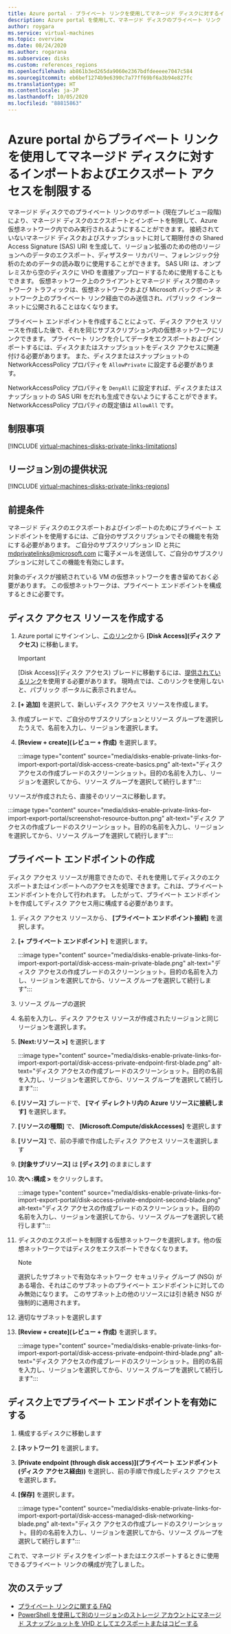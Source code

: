 ```yaml
---
title: Azure portal - プライベート リンクを使用してマネージド ディスクに対するインポートおよびエクスポート アクセスを制限する
description: Azure portal を使用して、マネージド ディスクのプライベート リンク (現在プレビュー段階) を有効にします。 これにより、仮想ネットワーク内でディスクを安全にエクスポートおよびインポートできます。
author: roygara
ms.service: virtual-machines
ms.topic: overview
ms.date: 08/24/2020
ms.author: rogarana
ms.subservice: disks
ms.custom: references_regions
ms.openlocfilehash: ab861b3ed265da9060e2367bdfdeeeee7047c584
ms.sourcegitcommit: eb6bef1274b9e6390c7a77ff69bf6a3b94e827fc
ms.translationtype: HT
ms.contentlocale: ja-JP
ms.lasthandoff: 10/05/2020
ms.locfileid: "88815863"
---
```

# <a name="use-the-azure-portal-to-restrict-importexport-access-for-managed-disks-with-private-links"></a>Azure portal からプライベート リンクを使用してマネージド ディスクに対するインポートおよびエクスポート アクセスを制限する

マネージド ディスクでのプライベート リンクのサポート (現在プレビュー段階) により、マネージド ディスクのエクスポートとインポートを制限して、Azure 仮想ネットワーク内でのみ実行されるようにすることができます。 接続されていないマネージド ディスクおよびスナップショットに対して期限付きの Shared Access Signature (SAS) URI を生成して、リージョン拡張のための他のリージョンへのデータのエクスポート、ディザスター リカバリー、フォレンジック分析のためのデータの読み取りに使用することができます。 SAS URI は、オンプレミスから空のディスクに VHD を直接アップロードするために使用することもできます。 仮想ネットワーク上のクライアントとマネージド ディスク間のネットワーク トラフィックは、仮想ネットワークおよび Microsoft バックボーン ネットワーク上のプライベート リンク経由でのみ送信され、パブリック インターネットに公開されることはなくなります。

プライベート エンドポイントを作成することによって、ディスク アクセス リソースを作成した後で、それを同じサブスクリプション内の仮想ネットワークにリンクできます。 プライベート リンクを介してデータをエクスポートおよびインポートするには、ディスクまたはスナップショットをディスク アクセスに関連付ける必要があります。 また、ディスクまたはスナップショットの NetworkAccessPolicy プロパティを `AllowPrivate` に設定する必要があります。 

NetworkAccessPolicy プロパティを `DenyAll` に設定すれば、ディスクまたはスナップショットの SAS URI をだれも生成できないようにすることができます。 NetworkAccessPolicy プロパティの既定値は `AllowAll` です。

## <a name="limitations"></a>制限事項

[!INCLUDE [virtual-machines-disks-private-links-limitations](../../includes/virtual-machines-disks-private-links-limitations.md)]

## <a name="regional-availability"></a>リージョン別の提供状況

[!INCLUDE [virtual-machines-disks-private-links-regions](../../includes/virtual-machines-disks-private-links-regions.md)]

## <a name="prerequisites"></a>前提条件

マネージド ディスクのエクスポートおよびインポートのためにプライベート エンドポイントを使用するには、ご自分のサブスクリプションでその機能を有効にする必要があります。 ご自分のサブスクリプション ID と共に mdprivatelinks@microsoft.com に電子メールを送信して、ご自分のサブスクリプションに対してこの機能を有効にします。

対象のディスクが接続されている VM の仮想ネットワークを書き留めておく必要があります。 この仮想ネットワークは、プライベート エンドポイントを構成するときに必要です。

## <a name="create-a-disk-access-resource"></a>ディスク アクセス リソースを作成する

1. Azure portal にサインインし、[このリンク](https://aka.ms/disksprivatelinks)から **[Disk Access]\(ディスク アクセス\)** に移動します。

    > [!IMPORTANT]
    > [Disk Access]\(ディスク アクセス\) ブレードに移動するには、[提供されているリンク](https://aka.ms/disksprivatelinks)を使用する必要があります。 現時点では、このリンクを使用しないと、パブリック ポータルに表示されません。

1. **[+ 追加]** を選択して、新しいディスク アクセス リソースを作成します。
1. 作成ブレードで、ご自分のサブスクリプションとリソース グループを選択したうえで、名前を入力し、リージョンを選択します。
1. **[Review + create]\(レビュー + 作成\)** を選択します。

    :::image type="content" source="media/disks-enable-private-links-for-import-export-portal/disk-access-create-basics.png" alt-text="ディスク アクセスの作成ブレードのスクリーンショット。目的の名前を入力し、リージョンを選択してから、リソース グループを選択して続行します":::

リソースが作成されたら、直接そのリソースに移動します。

:::image type="content" source="media/disks-enable-private-links-for-import-export-portal/screenshot-resource-button.png" alt-text="ディスク アクセスの作成ブレードのスクリーンショット。目的の名前を入力し、リージョンを選択してから、リソース グループを選択して続行します":::

## <a name="create-a-private-endpoint"></a>プライベート エンドポイントの作成

ディスク アクセス リソースが用意できたので、それを使用してディスクのエクスポートまたはインポートへのアクセスを処理できます。これは、プライベート エンドポイントを介して行われます。 したがって、プライベート エンドポイントを作成してディスク アクセス用に構成する必要があります。

1. ディスク アクセス リソースから、 **[プライベート エンドポイント接続]** を選択します。
1. **[+ プライベート エンドポイント]** を選択します。

    :::image type="content" source="media/disks-enable-private-links-for-import-export-portal/disk-access-main-private-blade.png" alt-text="ディスク アクセスの作成ブレードのスクリーンショット。目的の名前を入力し、リージョンを選択してから、リソース グループを選択して続行します":::

1. リソース グループの選択
1. 名前を入力し、ディスク アクセス リソースが作成されたリージョンと同じリージョンを選択します。
1. **[Next:リソース >]** を選択します

    :::image type="content" source="media/disks-enable-private-links-for-import-export-portal/disk-access-private-endpoint-first-blade.png" alt-text="ディスク アクセスの作成ブレードのスクリーンショット。目的の名前を入力し、リージョンを選択してから、リソース グループを選択して続行します":::

1. **[リソース]** ブレードで、 **[マイ ディレクトリ内の Azure リソースに接続します]** を選択します。
1. **[リソースの種類]** で、 **[Microsoft.Compute/diskAccesses]** を選択します
1. **[リソース]** で、前の手順で作成したディスク アクセス リソースを選択します
1. **[対象サブリソース]** は **[ディスク]** のままにします
1. **次へ :構成 >** をクリックします。

    :::image type="content" source="media/disks-enable-private-links-for-import-export-portal/disk-access-private-endpoint-second-blade.png" alt-text="ディスク アクセスの作成ブレードのスクリーンショット。目的の名前を入力し、リージョンを選択してから、リソース グループを選択して続行します":::

1. ディスクのエクスポートを制限する仮想ネットワークを選択します。他の仮想ネットワークではディスクをエクスポートできなくなります。

    > [!NOTE]
    > 選択したサブネットで有効なネットワーク セキュリティ グループ (NSG) がある場合、それはこのサブネットのプライベート エンドポイントに対してのみ無効になります。 このサブネット上の他のリソースには引き続き NSG が強制的に適用されます。

1. 適切なサブネットを選択します
1. **[Review + create]\(レビュー + 作成\)** を選択します。

    :::image type="content" source="media/disks-enable-private-links-for-import-export-portal/disk-access-private-endpoint-third-blade.png" alt-text="ディスク アクセスの作成ブレードのスクリーンショット。目的の名前を入力し、リージョンを選択してから、リソース グループを選択して続行します":::

## <a name="enable-private-endpoint-on-your-disk"></a>ディスク上でプライベート エンドポイントを有効にする

1. 構成するディスクに移動します
1. **[ネットワーク]** を選択します。
1. **[Private endpoint (through disk access)]\(プライベート エンドポイント (ディスク アクセス経由)\)** を選択し、前の手順で作成したディスク アクセスを選択します。
1. **[保存]** を選択します。

    :::image type="content" source="media/disks-enable-private-links-for-import-export-portal/disk-access-managed-disk-networking-blade.png" alt-text="ディスク アクセスの作成ブレードのスクリーンショット。目的の名前を入力し、リージョンを選択してから、リソース グループを選択して続行します":::

これで、マネージド ディスクをインポートまたはエクスポートするときに使用できるプライベート リンクの構成が完了しました。

## <a name="next-steps"></a>次のステップ

- [プライベート リンクに関する FAQ](./faq-for-disks.md#private-links-for-securely-exporting-and-importing-managed-disks)
- [PowerShell を使用して別のリージョンのストレージ アカウントにマネージド スナップショットを VHD としてエクスポートまたはコピーする](scripts/virtual-machines-windows-powershell-sample-copy-snapshot-to-storage-account.md)